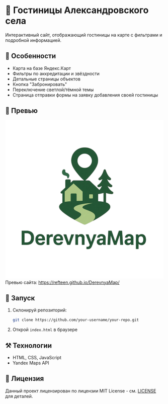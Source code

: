 # 📜 Гостиницы Александровского села

Интерактивный сайт, отображающий гостиницы на карте с фильтрами и подробной информацией.

## 🌟 Особенности

* Карта на базе Яндекс.Карт
* Фильтры по аккредитации и звёздности
* Детальные страницы объектов
* Кнопка "Забронировать"
* Переключение светлой/тёмной темы
* Страница отправки формы на заявку добавления своей гостиницы


## 📸 Превью

![Логотип сайта](preview/derevnyalogo.png)
Превью сайта: https://refteen.github.io/DerevnyaMap/

## 🚀 Запуск

1. Склонируй репозиторий:

   ```bash
   git clone https://github.com/your-username/your-repo.git
   ```
2. Открой `index.html` в браузере

## ⚒️ Технологии

* HTML, CSS, JavaScript
* Yandex Maps API

## 📄 Лицензия

Данный проект лицензирован по лицензии MIT License - см. [LICENSE](LICENSE) для деталей.
